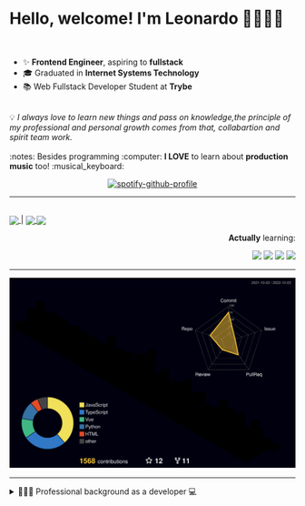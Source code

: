 # Hello, welcome! I'm Leonardo 🌈👨🏽‍💻
<p align="right">
<img src="https://upload.wikimedia.org/wikipedia/en/thumb/0/05/Flag_of_Brazil.svg/1200px-Flag_of_Brazil.svg.png" width=20 height=15 / >
<img src="https://upload.wikimedia.org/wikipedia/commons/2/2b/Bandeira_do_estado_de_S%C3%A3o_Paulo.svg" width=20 height=15 / >
</p>

- ✨ <b>Frontend Engineer</b>, aspiring to <b>fullstack</b>
- 🎓 Graduated in <b>Internet Systems Technology</b>
- 📚 Web Fullstack Developer Student at <b>Trybe</b>
<br>
💡 <i>I always love to learn new things and pass on knowledge,the principle of my professional and personal growth comes from that, collabartion and spirit team work.</i>
<br><br>
:notes: Besides programming :computer:
<b>I LOVE</b> to learn about <b>production music</b> too! :musical_keyboard:

<div align=center>
    
 [![spotify-github-profile](https://spotify-github-profile.vercel.app/api/view?uid=lcds90&cover_image=true&theme=novatorem&bar_color=ac61d2&bar_color_cover=false)](https://spotify-github-profile.vercel.app/api/view?uid=lcds90&redirect=true)
    
</div>

* * *

<br />
    
<div align="left">

<a href="https://lcds.vercel.app/">
   <img align="center" src="https://img.shields.io/badge/Access-Portfolio-purple"/>
</a> |
<a href="https://www.linkedin.com/in/lcds90/">
  <img align="center" src="https://img.shields.io/static/v1?logo=linkedin&label=linkedin&message=lcds90&color=blue&style=for-the-badge"/>
</a>
<a href="mailto:lcds90@gmail.com">
  <img align="center" src="https://img.shields.io/static/v1?&logo=gmail&label=Send&message=Email&color=red&style=for-the-badge" />
</a>   
 
</div>

<div align="right"> 
       
**Actually** learning:
 
<img src="https://badges.aleen42.com/src/vue.svg">
<img src="https://badges.aleen42.com/src/typescript.svg">
<img src="https://badges.aleen42.com/src/node.svg">
<img src="https://badges.aleen42.com/src/jest_1.svg">
</div>

* * *

![](./profile-3d-contrib/profile-night-rainbow.svg)


* * *
       
<details>
       
<summary>👨🏽‍💻 Professional background as a developer 💻</summary>
    
  <div align="justify">


<div align="center">
<a href="https://wakatime.com/@lcds90">
  <img align="center" src="https://github-readme-stats.vercel.app/api/top-langs/?username=lcds90&langs_count=10&theme=gruvbox&layout=compact&include_all_commits=true" width="400px"/>
</a>
<a href="https://wakatime.com/@lcds90">
  <img align="center" width="400px" src="https://github-readme-stats.vercel.app/api/wakatime?username=lcds90&theme=gruvbox&layout=compact"/>
</a>
</div>

<br/>

<div align="center">
    
<a href="https://wakatime.com/@lcds90">
  <img align="center" width="400px" src="https://github-readme-stats.vercel.app/api?username=lcds90&count_private=true&theme=gruvbox"/>
</a>
<!-- <img align="center" width="300px" src="https://github-profile-trophy.vercel.app/?username=lcds90&row=2&column=3&theme=gruvbox"/> -->

<img align="center" width="400px" src="https://github-readme-streak-stats.herokuapp.com/?user=lcds90&theme=dark"/>

</div>

<br />
              
<!--START_SECTION:waka-->
![Code Time](http://img.shields.io/badge/Code%20Time-1%2C967%20hrs%2043%20mins-blue)

![Profile Views](http://img.shields.io/badge/Profile%20Views-0-blue)

![Lines of code](https://img.shields.io/badge/From%20Hello%20World%20I%27ve%20Written-1%20Million%20lines%20of%20code-blue)

**🐱 My GitHub Data** 

> 🏆 1,242 Contributions in the Year 2022
 > 
> 📦 658.2 kB Used in GitHub's Storage 
 > 
> 🚫 Not Opted to Hire
 > 
> 📜 82 Public Repositories 
 > 
> 🔑 68 Private Repositories  
 > 
**I'm a Night 🦉** 

```text
🌞 Morning    149 commits    ███░░░░░░░░░░░░░░░░░░░░░░   13.02% 
🌆 Daytime    305 commits    ██████░░░░░░░░░░░░░░░░░░░   26.66% 
🌃 Evening    463 commits    ██████████░░░░░░░░░░░░░░░   40.47% 
🌙 Night      227 commits    █████░░░░░░░░░░░░░░░░░░░░   19.84%

```
📅 **I'm Most Productive on Sunday** 

```text
Monday       138 commits    ███░░░░░░░░░░░░░░░░░░░░░░   12.06% 
Tuesday      161 commits    ███░░░░░░░░░░░░░░░░░░░░░░   14.07% 
Wednesday    81 commits     █░░░░░░░░░░░░░░░░░░░░░░░░   7.08% 
Thursday     111 commits    ██░░░░░░░░░░░░░░░░░░░░░░░   9.7% 
Friday       103 commits    ██░░░░░░░░░░░░░░░░░░░░░░░   9.0% 
Saturday     207 commits    ████░░░░░░░░░░░░░░░░░░░░░   18.09% 
Sunday       343 commits    ███████░░░░░░░░░░░░░░░░░░   29.98%

```


📊 **This Week I Spent My Time On** 

```text
⌚︎ Time Zone: America/Sao_Paulo

💬 Programming Languages: 
Vue.js                   8 hrs               ████████████████░░░░░░░░░   65.0% 
HTML                     1 hr 32 mins        ███░░░░░░░░░░░░░░░░░░░░░░   12.56% 
JavaScript               57 mins             ██░░░░░░░░░░░░░░░░░░░░░░░   7.8% 
TypeScript               52 mins             █░░░░░░░░░░░░░░░░░░░░░░░░   7.15% 
JSON                     43 mins             █░░░░░░░░░░░░░░░░░░░░░░░░   5.86%

🔥 Editors: 
VS Code                  12 hrs 18 mins      █████████████████████████   100.0%

💻 Operating System: 
Linux                    11 hrs 2 mins       ██████████████████████░░░   89.68% 
Windows                  1 hr 16 mins        ██░░░░░░░░░░░░░░░░░░░░░░░   10.32%

```

**I Mostly Code in JavaScript** 

```text
JavaScript               43 repos            ███████████░░░░░░░░░░░░░░   45.26% 
TypeScript               23 repos            ██████░░░░░░░░░░░░░░░░░░░   24.21% 
Vue                      12 repos            ███░░░░░░░░░░░░░░░░░░░░░░   12.63% 
HTML                     7 repos             █░░░░░░░░░░░░░░░░░░░░░░░░   7.37% 
Python                   6 repos             █░░░░░░░░░░░░░░░░░░░░░░░░   6.32%

```


**Timeline**

![Chart not found](https://raw.githubusercontent.com/lcds90/lcds90/main/charts/bar_graph.png) 


 Last Updated on 03/10/2022 19:05:47 UTC
<!--END_SECTION:waka-->
              
              
   </div>
</details>

